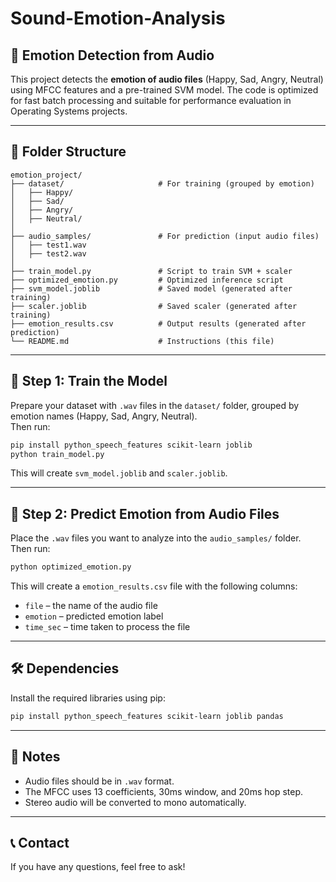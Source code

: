 # Sound-Emotion-Analysis


## 🎵 Emotion Detection from Audio

This project detects the **emotion of audio files** (Happy, Sad, Angry, Neutral) using MFCC features and a pre-trained SVM model. The code is optimized for fast batch processing and suitable for performance evaluation in Operating Systems projects.

---

## 📁 Folder Structure

```
emotion_project/
├── dataset/                     # For training (grouped by emotion)
│   ├── Happy/
│   ├── Sad/
│   ├── Angry/
│   ├── Neutral/
│
├── audio_samples/               # For prediction (input audio files)
│   ├── test1.wav
│   ├── test2.wav
│
├── train_model.py               # Script to train SVM + scaler
├── optimized_emotion.py         # Optimized inference script
├── svm_model.joblib             # Saved model (generated after training)
├── scaler.joblib                # Saved scaler (generated after training)
├── emotion_results.csv          # Output results (generated after prediction)
└── README.md                    # Instructions (this file)
```

---

## 🧠 Step 1: Train the Model

Prepare your dataset with `.wav` files in the `dataset/` folder, grouped by emotion names (Happy, Sad, Angry, Neutral).  
Then run:

```bash
pip install python_speech_features scikit-learn joblib
python train_model.py
```

This will create `svm_model.joblib` and `scaler.joblib`.

---

## 🎯 Step 2: Predict Emotion from Audio Files

Place the `.wav` files you want to analyze into the `audio_samples/` folder.  
Then run:

```bash
python optimized_emotion.py
```

This will create a `emotion_results.csv` file with the following columns:

- `file` – the name of the audio file
- `emotion` – predicted emotion label
- `time_sec` – time taken to process the file

---

## 🛠 Dependencies

Install the required libraries using pip:

```bash
pip install python_speech_features scikit-learn joblib pandas
```

---

## 📌 Notes

- Audio files should be in `.wav` format.
- The MFCC uses 13 coefficients, 30ms window, and 20ms hop step.
- Stereo audio will be converted to mono automatically.

---

## 📞 Contact

If you have any questions, feel free to ask!
